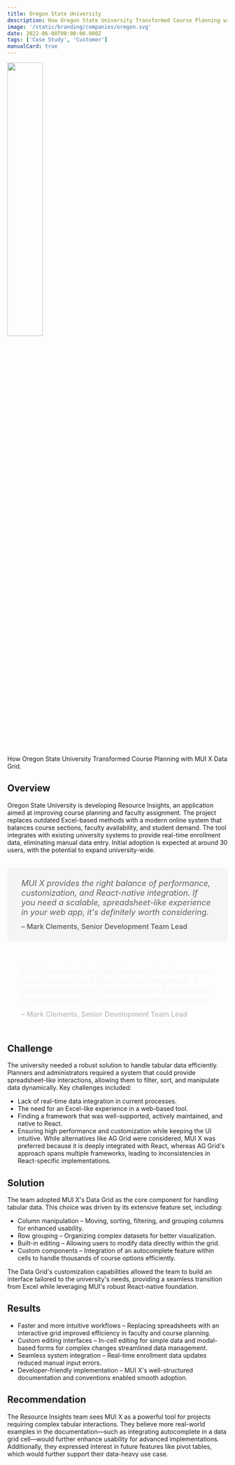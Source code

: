 ```yaml
---
title: Oregon State University
description: How Oregon State University Transformed Course Planning with MUI X's Data Grid.
image: '/static/branding/companies/oregon.svg'
date: 2022-06-08T00:00:00.000Z
tags: ['Case Study', 'Customer']
manualCard: true
---
```


<style>
  #blog-responsive-image {
    height: 230px;
    @media (max-width: 600px) {
      height: 167px;
    }
  }
</style>

<img
    id="blog-responsive-image"
    src="/static/branding/companies/oregon.svg"
    alt=""
    style="width: 40%; height: auto; object-fit: cover; object-position: top left; border: 0px; margin-left: 0; margin-bottom: 20px; display: block; text-align: left;"
  />

How Oregon State University Transformed Course Planning with MUI X Data Grid.

## Overview

Oregon State University is developing Resource Insights, an application aimed at improving course planning and faculty assignment. The project replaces outdated Excel-based methods with a modern online system that balances course sections, faculty availability, and student demand. The tool integrates with existing university systems to provide real-time enrollment data, eliminating manual data entry. Initial adoption is expected at around 30 users, with the potential to expand university-wide.

<span class="only-light-mode">
<blockquote style="margin: 32px 0; padding: 24px 32px; background: #f5f5f7; border-left: 6px solid var(--muidocs-palette-primary-main); border-radius: 8px; font-size: 1.15rem; font-style: italic;">
  MUI X provides the right balance of performance, customization, and React-native integration. If you need a scalable, spreadsheet-like experience in your web app, it's definitely worth considering.
  <br>
  <span style="display: block; margin-top: 12px; font-size: 1rem; font-style: normal; color: #555; font-weight: 500;">
    – Mark Clements, Senior Development Team Lead
  </span>
</blockquote>
</span>
<span class="only-dark-mode">
<blockquote style="margin: 32px 0; padding: 24px 32px; background: var(--muidocs-palette-background-default); border-left: 6px solid var(--muidocs-palette-primary-main); color: #f5f5f7; border-radius: 8px; font-size: 1.15rem; font-style: italic;">
  MUI X provides the right balance of performance, customization, and React-native integration. If you need a scalable, spreadsheet-like experience in your web app, it's definitely worth considering.
  <br>
  <span style="display: block; margin-top: 12px; font-size: 1rem; font-style: normal; color: #bbb; font-weight: 500;">
    – Mark Clements, Senior Development Team Lead
  </span>
</blockquote>
</span>

## Challenge

The university needed a robust solution to handle tabular data efficiently. Planners and administrators required a system that could provide spreadsheet-like interactions, allowing them to filter, sort, and manipulate data dynamically. Key challenges included:

- Lack of real-time data integration in current processes.
- The need for an Excel-like experience in a web-based tool.
- Finding a framework that was well-supported, actively maintained, and native to React.
- Ensuring high performance and customization while keeping the UI intuitive.
While alternatives like AG Grid were considered, MUI X was preferred because it is deeply integrated with React, whereas AG Grid's approach spans multiple frameworks, leading to inconsistencies in React-specific implementations.

## Solution

The team adopted MUI X's Data Grid as the core component for handling tabular data. This choice was driven by its extensive feature set, including:

- Column manipulation – Moving, sorting, filtering, and grouping columns for enhanced usability.
- Row grouping – Organizing complex datasets for better visualization.
- Built-in editing – Allowing users to modify data directly within the grid.
- Custom components – Integration of an autocomplete feature within cells to handle thousands of course options efficiently.

The Data Grid's customization capabilities allowed the team to build an interface tailored to the university's needs, providing a seamless transition from Excel while leveraging MUI's robust React-native foundation.

## Results

- Faster and more intuitive workflows – Replacing spreadsheets with an interactive grid improved efficiency in faculty and course planning.
- Custom editing interfaces – In-cell editing for simple data and modal-based forms for complex changes streamlined data management.
- Seamless system integration – Real-time enrollment data updates reduced manual input errors.
- Developer-friendly implementation – MUI X's well-structured documentation and conventions enabled smooth adoption.

## Recommendation

The Resource Insights team sees MUI X as a powerful tool for projects requiring complex tabular interactions. They believe more real-world examples in the documentation—such as integrating autocomplete in a data grid cell—would further enhance usability for advanced implementations.
Additionally, they expressed interest in future features like pivot tables, which would further support their data-heavy use case.
